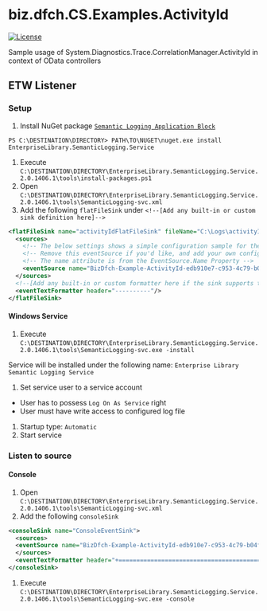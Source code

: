 # biz.dfch.CS.Examples.ActivityId
[![License](https://img.shields.io/badge/license-Apache%20License%202.0-blue.svg)](https://github.com/dfensgmbh/biz.dfch.CS.Examples.ActivityId/blob/master/LICENSE)

Sample usage of System.Diagnostics.Trace.CorrelationManager.ActivityId in context of OData controllers


## ETW Listener

### Setup

1. Install NuGet package [`Semantic Logging Application Block`](https://www.nuget.org/packages/EnterpriseLibrary.SemanticLogging.Service/) 
  
  `PS C:\DESTINATION\DIRECTORY> PATH\TO\NUGET\nuget.exe install EnterpriseLibrary.SemanticLogging.Service`

1. Execute `C:\DESTINATION\DIRECTORY\EnterpriseLibrary.SemanticLogging.Service.2.0.1406.1\tools\install-packages.ps1`
1. Open `C:\DESTINATION\DIRECTORY\EnterpriseLibrary.SemanticLogging.Service.2.0.1406.1\tools\SemanticLogging-svc.xml`
1. Add the following `flatFileSink` under `<!--[Add any built-in or custom sink definition here]-->`

```xml
<flatFileSink name="activityIdFlatFileSink" fileName="C:\Logs\activityId.log" >
  <sources>
	<!-- The below settings shows a simple configuration sample for the buit-in non-transient fault tracing -->
	<!-- Remove this eventSource if you'd like, and add your own configuration according to the documentation -->
	<!-- The name attribute is from the EventSource.Name Property -->
	<eventSource name="BizDfch-Example-ActivityId-edb910e7-c953-4c79-b04f-15efa5400456" level="LogAlways" matchAnyKeyword="4294967295" />
  </sources>
  <!--[Add any built-in or custom formatter here if the sink supports text formatters]-->
  <eventTextFormatter header="----------"/>
</flatFileSink>
```

#### Windows Service

1. Execute `C:\DESTINATION\DIRECTORY\EnterpriseLibrary.SemanticLogging.Service.2.0.1406.1\tools\SemanticLogging-svc.exe -install`

  Service will be installed under the following name: `Enterprise Library Semantic Logging Service`

1. Set service user to a service account
  * User has to possess `Log On As Service` right
  * User must have write access to configured log file

1. Startup type: `Automatic`
1. Start service

### Listen to source

#### Console

1. Open `C:\DESTINATION\DIRECTORY\EnterpriseLibrary.SemanticLogging.Service.2.0.1406.1\tools\SemanticLogging-svc.xml`
1. Add the following `consoleSink`
  ```xml
  <consoleSink name="ConsoleEventSink">
    <sources>
  	<eventSource name="BizDfch-Example-ActivityId-edb910e7-c953-4c79-b04f-15efa5400456" level="LogAlways" matchAnyKeyword="4294967295" />
    </sources>
    <eventTextFormatter header="+=========================================+"/>
  </consoleSink>
  ```

1. Execute `C:\DESTINATION\DIRECTORY\EnterpriseLibrary.SemanticLogging.Service.2.0.1406.1\tools\SemanticLogging-svc.exe -console`
